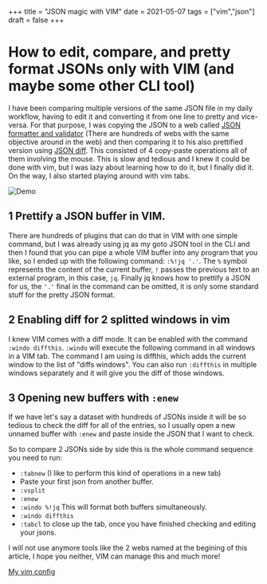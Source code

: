 +++
title = "JSON magic with VIM"
date = 2021-05-07
tags = ["vim","json"]
draft = false
+++

# How to edit, compare, and pretty format JSONs only with VIM (and maybe some other CLI tool)

I have been comparing multiple versions of the same JSON file in my daily workflow, having to edit it and converting it from one line to pretty and vice-versa. For that purpose, I was copying the JSON to a web called [JSON formatter and validator](https://jsonformatter.curiousconcept.com/) (There are hundreds of webs with the same objective around in the web) and then comparing it to his also prettified version using [JSON diff](http://www.jsondiff.com/). This consisted of 4 copy-paste operations all of them involving the mouse. This is slow and tedious and I knew it could be done with vim, but I was lazy about learning how to do it, but I finally did it. On the way, I also started playing around with vim tabs.

![Demo](./img/05-07-2021/demo.gif)

## 1 Prettify a JSON buffer in VIM.

There are hundreds of plugins that can do that in VIM with one simple command, but I was already using jq as my goto JSON tool in the CLI and then I found that you can pipe a whole VIM buffer into any program that you like, so I ended up with the following command: `:%!jq '.'`.
The `%` symbol represents the content of the current buffer, `!` passes the previous text to an external program, in this case, `jq`. Finally jq knows how to prettify a JSON for us, the  `'.'` final in the command can be omitted, it is only some standard stuff for the pretty JSON format.


## 2 Enabling diff for 2 splitted windows in vim

I knew VIM comes with a diff mode. It can be enabled with the command `:windo diffthis`. `:windo` will execute the following command in all windows in a VIM tab. The command I am using is diffthis, which adds the current window to the list of "diffs windows". You can also run `:diffthis` in multiple windows separately and it will give you the diff of those windows.

## 3 Opening new buffers with `:enew`

If we have let's say a dataset with hundreds of JSONs inside it will be so tedious to check the diff for all of the entries, so I usually open a new unnamed buffer with `:enew` and paste inside the JSON that I want to check.

So to compare 2 JSONs side by side this is the whole command sequence you need to run:

- `:tabnew` (I like to perform this kind of operations in a new tab)
- Paste your first json from another buffer.
- `:vsplit`
- `:enew`
- `:windo %!jq` This will format both buffers simultaneously.
- `:windo diffthis`
- `:tabcl` to close up the tab, once you have finished checking and editing your jsons.

I will not use anymore tools like the 2 webs named at the begining of this article, I hope you neither, VIM 
can manage this and much more!

[My vim config](https://github.com/rafaelleru/dotfiles/blob/master/config/nvim/init.vim)
